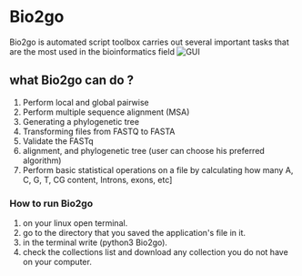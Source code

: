 # Bio2go
 Bio2go is automated script toolbox carries out several important tasks that are the most used in the bioinformatics field
 ![GUI](https://user-images.githubusercontent.com/87371580/178114219-9365e1c1-777b-4a3d-8974-af8fadd0246d.png)

## what Bio2go can do ?
1.	Perform local and global pairwise 
2.	Perform multiple sequence alignment (MSA)
3.	Generating a phylogenetic tree
4.	Transforming files from FASTQ to FASTA
5.	Validate the FASTq
6.	alignment, and phylogenetic tree (user can choose his preferred algorithm)
7.	Perform basic statistical operations on a file by calculating how many A, C, G, T, CG content, Introns, exons, etc]

### How to run Bio2go 
1. on your linux open terminal. 
2. go to the directory that you saved the application's file in it.
3. in the terminal write  (python3 Bio2go).
4. check the collections list and download any collection you do not have on your computer.

